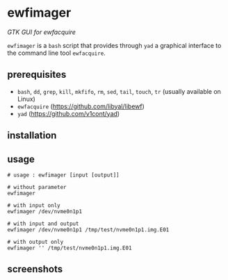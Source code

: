 # ewfimager
_GTK GUI for ewfacquire_

`ewfimager` is a `bash` script that provides through `yad` a graphical interface to the command line tool `ewfacquire`.

## prerequisites

- `bash`, `dd`, `grep`, `kill`, `mkfifo`, `rm`, `sed`, `tail`, `touch`, `tr` (usually available on Linux)
- `ewfacquire` (https://github.com/libyal/libewf)
- `yad` (https://github.com/v1cont/yad)

## installation


## usage

```console
# usage : ewfimager [input [output]]

# without parameter
ewfimager

# with input only
ewfimager /dev/nvme0n1p1

# with input and output
ewfimager /dev/nvme0n1p1 /tmp/test/nvme0n1p1.img.E01

# with output only
ewfimager '' /tmp/test/nvme0n1p1.img.E01
```


## screenshots
